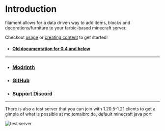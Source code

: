 # Introduction

filament allows for a data driven way to add items, blocks and decorations/furniture to your farbic-based minecraft server.

Checkout [usage](USAGE.md) or [creating content](content/) to get started!

- #### [Old documentation for 0.4 and below](https://tomalbrc.de/projects/filament/docs-0.4/)

---

- ### [Modrinth](https://modrinth.com/mod/filament)
- ### [GitHub](https://github.com/tomalbrc/filament)
- ### [Support Discord](https://discord.gg/9X6w2kfy89)

---

There is also a test server that you can join with 1.20.5-1.21 clients to get a gimple of what is possible at
mc.tomalbrc.de, default minecraft java port

![test server](https://api.loohpjames.com/serverbanner.png?ip=mc.tomalbrc.de)
